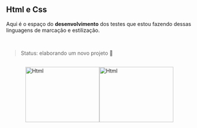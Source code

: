 ## Html e Css
<p>Aqui é o espaço do <b>desenvolvimento</b> dos testes que estou fazendo dessas linguagens de marcação e estilização.</p>
<br>

> Status: elaborando um novo projeto 📝

##

<div style="display: flex; justify-content: center;"> 
  
  <img src="https://cdn.jsdelivr.net/gh/devicons/devicon/icons/html5/html5-plain-wordmark.svg" alt="Html" style="width: 200px; height: 150px;" />
  
  <img src="https://cdn.jsdelivr.net/gh/devicons/devicon/icons/css3/css3-plain-wordmark.svg"  alt="Html" style="width: 200px; height: 150px;">

</div>
